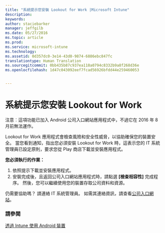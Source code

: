 ```yaml
---
title: "系統提示您安裝 Lookout for Work |Microsoft Intune"
description: 
keywords: 
author: staciebarker
manager: jeffgilb
ms.date: 05/27/2016
ms.topic: article
ms.prod: 
ms.service: microsoft-intune
ms.technology: 
ms.assetid: 0d357dc0-3e14-43d0-9874-6886ebc847fc
translationtype: Human Translation
ms.sourcegitcommit: 0bb435b87c937ea118a0794c8332b9a8f268d36e
ms.openlocfilehash: 1d47c043092eef7fcad56926bfdd44e259460053


---
```


# 系統提示您安裝 Lookout for Work
注意︰這項功能已加入 Android 公司入口網站應用程式中，不過它在 2016 年 8 月前無法運作。 

Lookout for Work 應用程式會檢查風險和安全性威脅，以協助確保您的裝置安全。 當您看到通知，指出您必須安裝 Lookout for Work 時，這表示您的 IT 系統管理員已設定原則，要求您從 Play 商店下載並安裝應用程式。

**您必須執行的作業：**

1.  依照提示下載並安裝應用程式。 
2.  安裝完成後，且返回公司入口網站應用程式時，請點選 **[檢查相容性]** 完成程序。 然後，您可以繼續使用您的裝置存取公司資料和資源。

仍需要協助嗎？ 請連絡 IT 系統管理員。 如需其連絡資訊，請查看[公司入口網站](http://portal.manage.microsoft.com)。

### 請參閱
[透過 Intune 使用 Android 裝置](using-your-android-device-with-intune.md)



<!--HONumber=Jun16_HO4-->



